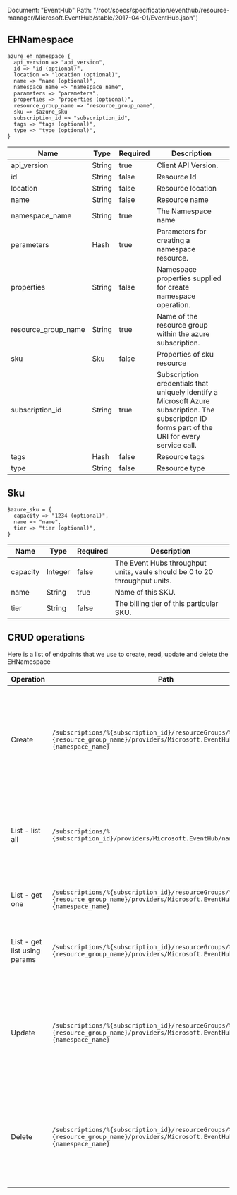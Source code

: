 Document: "EventHub"
Path: "/root/specs/specification/eventhub/resource-manager/Microsoft.EventHub/stable/2017-04-01/EventHub.json")

## EHNamespace

```puppet
azure_eh_namespace {
  api_version => "api_version",
  id => "id (optional)",
  location => "location (optional)",
  name => "name (optional)",
  namespace_name => "namespace_name",
  parameters => "parameters",
  properties => "properties (optional)",
  resource_group_name => "resource_group_name",
  sku => $azure_sku
  subscription_id => "subscription_id",
  tags => "tags (optional)",
  type => "type (optional)",
}
```

| Name        | Type           | Required       | Description       |
| ------------- | ------------- | ------------- | ------------- |
|api_version | String | true | Client API Version. |
|id | String | false | Resource Id |
|location | String | false | Resource location |
|name | String | false | Resource name |
|namespace_name | String | true | The Namespace name |
|parameters | Hash | true | Parameters for creating a namespace resource. |
|properties | String | false | Namespace properties supplied for create namespace operation. |
|resource_group_name | String | true | Name of the resource group within the azure subscription. |
|sku | [Sku](#sku) | false | Properties of sku resource |
|subscription_id | String | true | Subscription credentials that uniquely identify a Microsoft Azure subscription. The subscription ID forms part of the URI for every service call. |
|tags | Hash | false | Resource tags |
|type | String | false | Resource type |
        
## Sku

```puppet
$azure_sku = {
  capacity => "1234 (optional)",
  name => "name",
  tier => "tier (optional)",
}
```

| Name        | Type           | Required       | Description       |
| ------------- | ------------- | ------------- | ------------- |
|capacity | Integer | false | The Event Hubs throughput units, vaule should be 0 to 20 throughput units. |
|name | String | true | Name of this SKU. |
|tier | String | false | The billing tier of this particular SKU. |



## CRUD operations

Here is a list of endpoints that we use to create, read, update and delete the EHNamespace

| Operation | Path | Verb | Description | OperationID |
| ------------- | ------------- | ------------- | ------------- | ------------- |
|Create|`/subscriptions/%{subscription_id}/resourceGroups/%{resource_group_name}/providers/Microsoft.EventHub/namespaces/%{namespace_name}`|Put|Creates or updates a namespace. Once created, this namespace's resource manifest is immutable. This operation is idempotent.|Namespaces_CreateOrUpdate|
|List - list all|`/subscriptions/%{subscription_id}/providers/Microsoft.EventHub/namespaces`|Get|Lists all the available Namespaces within a subscription, irrespective of the resource groups.|Namespaces_List|
|List - get one|`/subscriptions/%{subscription_id}/resourceGroups/%{resource_group_name}/providers/Microsoft.EventHub/namespaces/%{namespace_name}`|Get|Gets the description of the specified namespace.|Namespaces_Get|
|List - get list using params|`/subscriptions/%{subscription_id}/resourceGroups/%{resource_group_name}/providers/Microsoft.EventHub/namespaces`|Get|Lists the available Namespaces within a resource group.|Namespaces_ListByResourceGroup|
|Update|`/subscriptions/%{subscription_id}/resourceGroups/%{resource_group_name}/providers/Microsoft.EventHub/namespaces/%{namespace_name}`|Put|Creates or updates a namespace. Once created, this namespace's resource manifest is immutable. This operation is idempotent.|Namespaces_CreateOrUpdate|
|Delete|`/subscriptions/%{subscription_id}/resourceGroups/%{resource_group_name}/providers/Microsoft.EventHub/namespaces/%{namespace_name}`|Delete|Deletes an existing namespace. This operation also removes all associated resources under the namespace.|Namespaces_Delete|